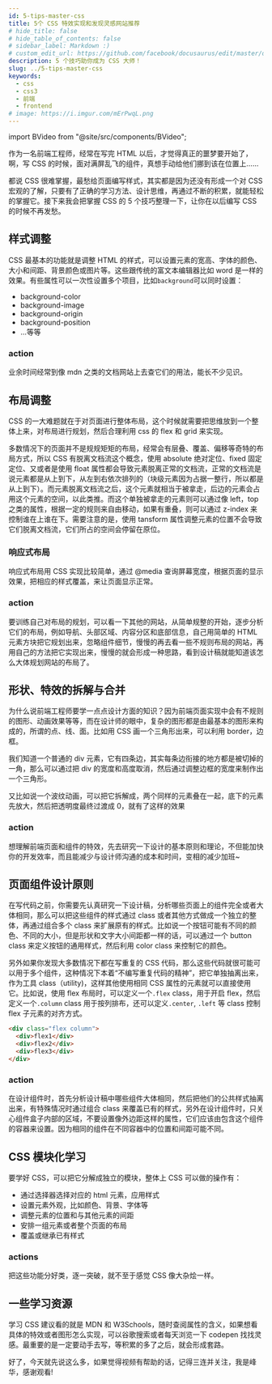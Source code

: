 ```yaml
---
id: 5-tips-master-css
title: 5个 CSS 特效实现和发现灵感网站推荐
# hide_title: false
# hide_table_of_contents: false
# sidebar_label: Markdown :)
# custom_edit_url: https://github.com/facebook/docusaurus/edit/master/docs/api-doc-markdown.md
description: 5 个技巧助你成为 CSS 大师！
slug: ../5-tips-master-css
keywords:
  - css
  - css3
  - 前端
  - frontend
# image: https://i.imgur.com/mErPwqL.png
---
```


import BVideo from "@site/src/components/BVideo";

<BVideo src="//player.bilibili.com/player.html?aid=625417387&bvid=BV1Pt4y1m7ns&cid=184371111&page=1" bsrc="https://www.bilibili.com/video/BV1Pt4y1m7ns/"/>

作为一名前端工程师，经常在写完 HTML 以后，才觉得真正的噩梦要开始了，啊，写 CSS 的时候，面对满屏乱飞的组件，真想手动给他们挪到该在位置上……

都说 CSS 很难掌握，最愁给页面编写样式，其实都是因为还没有形成一个对 CSS 宏观的了解，只要有了正确的学习方法、设计思维，再通过不断的积累，就能轻松的掌握它。接下来我会把掌握 CSS 的 5 个技巧整理一下，让你在以后编写 CSS 的时候不再发愁。

## 样式调整

CSS 最基本的功能就是调整 HTML 的样式，可以设置元素的宽高、字体的颜色、大小和间距、背景颜色或图片等。这些跟传统的富文本编辑器比如 word 是一样的效果。有些属性可以一次性设置多个项目，比如`background`可以同时设置：

- background-color
- background-image
- background-origin
- background-position
- ...等等

### action

业余时间经常到像 mdn 之类的文档网站上去查它们的用法，能长不少见识。

## 布局调整

CSS 的一大难题就在于对页面进行整体布局，这个时候就需要把思维放到一个整体上来，对布局进行规划，然后合理利用 css 的 flex 和 grid 来实现。

多数情况下的页面并不是规规矩矩的布局，经常会有层叠、覆盖、偏移等奇特的布局方式，所以 CSS 有脱离文档流这个概念，使用 absolute 绝对定位、fixed 固定定位、又或者是使用 float 属性都会导致元素脱离正常的文档流，正常的文档流是说元素都是从上到下，从左到右依次排列的（块级元素因为占据一整行，所以都是从上到下）。而元素脱离文档流之后，这个元素就相当于被拿走，后边的元素会占用这个元素的空间，以此类推。而这个单独被拿走的元素则可以通过像 left，top 之类的属性，根据一定的规则来自由移动，如果有重叠，则可以通过 z-index 来控制谁在上谁在下。需要注意的是，使用 tansform 属性调整元素的位置不会导致它们脱离文档流，它们所占的空间会停留在原位。

### 响应式布局

响应式布局用 CSS 实现比较简单，通过 @media 查询屏幕宽度，根据页面的显示效果，把相应的样式覆盖，来让页面显示正常。

### action

要训练自己对布局的规划，可以看一下其他的网站，从简单规整的开始，逐步分析它们的布局，例如导航、头部区域、内容分区和底部信息，自己用简单的 HTML 元素方块把它规划出来，忽略组件细节，慢慢的再去看一些不规则布局的网站，再用自己的方法把它实现出来，慢慢的就会形成一种思路，看到设计稿就能知道该怎么大体规划网站的布局了。

## 形状、特效的拆解与合并

为什么说前端工程师要学一点点设计方面的知识？因为前端页面实现中会有不规则的图形、动画效果等等，而在设计师的眼中，复杂的图形都是由最基本的图形来构成的，所谓的点、线、面。比如用 CSS 画一个三角形出来，可以利用 border，边框。

我们知道一个普通的 div 元素，它有四条边，其实每条边衔接的地方都是被切掉的一角，那么可以通过把 div 的宽度和高度取消，然后通过调整边框的宽度来制作出一个三角形。

又比如说一个波纹动画，可以把它拆解成，两个同样的元素叠在一起，底下的元素先放大，然后把透明度最终过渡成 0，就有了这样的效果

### action

想理解前端页面和组件的特效，先去研究一下设计的基本原则和理论，不但能加快你的开发效率，而且能减少与设计师沟通的成本和时间，变相的减少加班~

## 页面组件设计原则

在写代码之前，你需要先认真研究一下设计稿，分析哪些页面上的组件完全或者大体相同，那么可以把这些组件的样式通过 class 或者其他方式做成一个独立的整体，再通过组合多个 class 来扩展原有的样式。比如说一个按钮可能有不同的颜色、不同的大小，但是形状和文字大小间距都一样的话，可以通过一个 button class 来定义按钮的通用样式，然后利用 color class 来控制它的颜色。

另外如果你发现大多数情况下都在写重复的 CSS 代码，那么这些代码就很可能可以用于多个组件，这种情况下本着“不编写重复代码的精神”，把它单独抽离出来，作为工具 class（utility)，这样其他使用相同 CSS 属性的元素就可以直接使用它。比如说，使用 flex 布局时，可以定义一个`.flex` class，用于开启 flex，然后定义一个`.column` class 用于按列排布，还可以定义`.center`, `.left` 等 class 控制 flex 子元素的对齐方式。

```html
<div class="flex column">
  <div>flex1</div>
  <div>flex2</div>
  <div>flex3</div>
</div>
```

### action

在设计组件时，首先分析设计稿中哪些组件大体相同，然后把他们的公共样式抽离出来，有特殊情况时通过组合 class 来覆盖已有的样式，另外在设计组件时，只关心组件盒子内部的区域，不要设置像外边距这样的属性，它们应该由包含这个组件的容器来设置。因为相同的组件在不同容器中的位置和间距可能不同。

## CSS 模块化学习

要学好 CSS，可以把它分解成独立的模块，整体上 CSS 可以做的操作有：

- 通过选择器选择对应的 html 元素，应用样式
- 设置元素外观，比如颜色、背景、字体等
- 调整元素的位置和与其他元素的间距
- 安排一组元素或者整个页面的布局
- 覆盖或继承已有样式

### actions

把这些功能分好类，逐一突破，就不至于感觉 CSS 像大杂烩一样。

## 一些学习资源

学习 CSS 建议看的就是 MDN 和 W3Schools，随时查阅属性的含义，如果想看具体的特效或者图形怎么实现，可以谷歌搜索或者每天浏览一下 codepen 找找灵感。最重要的是一定要动手去写，等积累的多了之后，就会形成套路。

好了，今天就先说这么多，如果觉得视频有帮助的话，记得三连并关注，我是峰华，感谢观看!